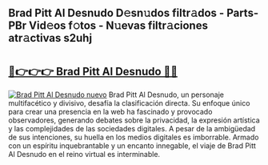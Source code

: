 ## Brad Pitt Al Desnudo D𝚎sn𝚞dos filtr𝚊dos - Parts-PBr Vid𝚎os f𝚘tos - N𝚞evas filtr𝚊ciones atr𝚊ctivas s2uhj

# <h2><a href="http://mb7ccj.tromn.icu/?c=Brad+Pitt+Al+Desnudo">🔗👉👉👉 Brad Pitt Al Desnudo 🔗🔗</a></h2>

[![Brad Pitt Al Desnudo nuevo](https://i.imgur.com/pEAQMta.gif)](http://mb7ccj.tromn.icu/?c=Brad+Pitt+Al+Desnudo)
Brad Pitt Al Desnudo, un personaje multifacético y divisivo, desafía la clasificación directa. Su enfoque único para crear una presencia en la web ha fascinado y provocado observadores, generando debates sobre la privacidad, la expresión artística y las complejidades de las sociedades digitales. A pesar de la ambigüedad de sus intenciones, su huella en los medios digitales es imborrable. Armado con un espíritu inquebrantable y un encanto innegable, el viaje de Brad Pitt Al Desnudo en el reino virtual es interminable.
